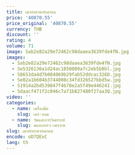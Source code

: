 ```yaml
---
title: เตาทำอาหารเตาอบ
price: '40870.55'
price_original: '40870.55'
currency: THB
discount: ''
rating: 4
volume: 71
image: Sab2e82a29e72462c98daaea3639fde4fN.jpg
images:
  - Sab2e82a29e72462c98daaea3639fde4fN.jpg
  - Se5326136a1d24ac1850809a7c2eb5b8bl.jpg
  - S8653da4d7b084069b29fab52ddcac326D.jpg
  - Se02a1b604b3744008c34fd326527bbd5w.jpg
  - S1914a2bd539847f4b78e2a5f49e44624I.jpg
  - Sdaacf471f2c046c7a71b827480f27aa3Q.jpg
video: ''
categories:
  - name: เครื่องมือ
    slug: เคร-องม
  - name: วัดและการวิเคราะห์
    slug: ดและการว-เคราะห
slug: เตาทำอาหารเตาอบ
encode: oD7QExC
lang: th
---
```

  